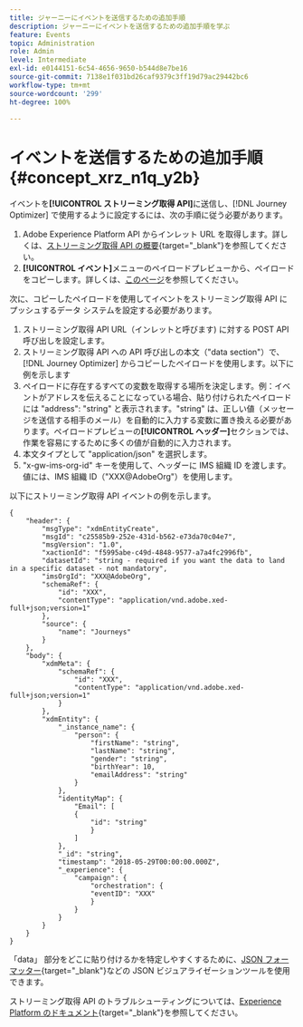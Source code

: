 ```yaml
---
title: ジャーニーにイベントを送信するための追加手順
description: ジャーニーにイベントを送信するための追加手順を学ぶ
feature: Events
topic: Administration
role: Admin
level: Intermediate
exl-id: e0144151-6c54-4656-9650-b544d8e7be16
source-git-commit: 7138e1f031bd26caf9379c3ff19d79ac29442bc6
workflow-type: tm+mt
source-wordcount: '299'
ht-degree: 100%

---
```


# イベントを送信するための追加手順 {#concept_xrz_n1q_y2b}

イベントを&#x200B;**[!UICONTROL ストリーミング取得 API]**&#x200B;に送信し、[!DNL Journey Optimizer] で使用するように設定するには、次の手順に従う必要があります。

1. Adobe Experience Platform API からインレット URL を取得します。詳しくは、[ストリーミング取得 API の概要](https://experienceleague.adobe.com/docs/experience-platform/ingestion/streaming/overview.html?lang=ja){target=&quot;_blank&quot;}を参照してください。
1. **[!UICONTROL イベント]**&#x200B;メニューのペイロードプレビューから、ペイロードをコピーします。詳しくは、[このページ](../event/about-creating.md#define-the-payload-fields)を参照してください。

次に、コピーしたペイロードを使用してイベントをストリーミング取得 API にプッシュするデータ システムを設定する必要があります。

1. ストリーミング取得 API URL（インレットと呼びます) に対する POST API 呼び出しを設定します。
1. ストリーミング取得 API への API 呼び出しの本文（&quot;data section&quot;）で、[!DNL Journey Optimizer] からコピーしたペイロードを使用します。以下に例を示します
1. ペイロードに存在するすべての変数を取得する場所を決定します。例：イベントがアドレスを伝えることになっている場合、貼り付けられたペイロードには &quot;address&quot;: &quot;string&quot; と表示されます。&quot;string&quot; は、正しい値（メッセージを送信する相手のメール）を自動的に入力する変数に置き換える必要があります。ペイロードプレビューの&#x200B;**[!UICONTROL ヘッダー]**&#x200B;セクションでは、作業を容易にするために多くの値が自動的に入力されます。
1. 本文タイプとして &quot;application/json&quot; を選択します。
1. &quot;x-gw-ims-org-id&quot; キーを使用して、ヘッダーに IMS 組織 ID を渡します。値には、IMS 組織 ID（&quot;XXX@AdobeOrg&quot;）を使用します。

以下にストリーミング取得 API イベントの例を示します。

```
{
    "header": {
        "msgType": "xdmEntityCreate",
        "msgId": "c25585b9-252e-431d-b562-e73da70c04e7",
        "msgVersion": "1.0",
        "xactionId": "f5995abe-c49d-4848-9577-a7a4fc2996fb",
        "datasetId": "string - required if you want the data to land in a specific dataset - not mandatory",
        "imsOrgId": "XXX@AdobeOrg",
        "schemaRef": {
            "id": "XXX",
            "contentType": "application/vnd.adobe.xed-full+json;version=1"
        },
        "source": {
            "name": "Journeys"
        }
    },
    "body": {
        "xdmMeta": {
            "schemaRef": {
                "id": "XXX",
                "contentType": "application/vnd.adobe.xed-full+json;version=1"
            }
        },
        "xdmEntity": {
            "_instance_name": {
                "person": {
                    "firstName": "string",
                    "lastName": "string",
                    "gender": "string",
                    "birthYear": 10,
                    "emailAddress": "string"
                }
            },
            "identityMap": {
                "Email": [
                {
                    "id": "string"
                    }
                ]
            },
            "_id": "string",
            "timestamp": "2018-05-29T00:00:00.000Z",
            "_experience": {
                "campaign": {
                    "orchestration": {
                    "eventID": "XXX"
                    }
                }
            }
        }
    }
}
```

「data」 部分をどこに貼り付けるかを特定しやすくするために、[JSON フォーマッター](https://jsonformatter.curiousconcept.com){target=&quot;_blank&quot;}などの JSON ビジュアライゼーションツールを使用できます。

ストリーミング取得 API のトラブルシューティングについては、[Experience Platform のドキュメント](https://experienceleague.adobe.com/docs/experience-platform/ingestion/streaming/troubleshooting.html?lang=ja){target=&quot;_blank&quot;}を参照してください。
